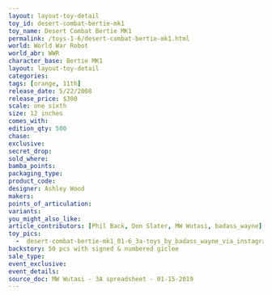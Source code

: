 ```yaml
---
layout: layout-toy-detail 
toy_id: desert-combat-bertie-mk1
toy_name: Desert Combat Bertie MK1
permalink: /toys-1-6/desert-combat-bertie-mk1.html
world: World War Robot
world_abr: WWR
character_base: Bertie MK1
layout: layout-toy-detail
categories: 
tags: [orange, 11th]
release_date: 5/22/2008
release_price: $300 
scale: one sixth
size: 12 inches
comes_with: 
edition_qty: 500
chase: 
exclusive: 
secret_drop: 
sold_where: 
bamba_points: 
packaging_type: 
product_code:
designer: Ashley Wood
makers: 
points_of_articulation: 
variants: 
you_might_also_like: 
article_contributors: [Phil Back, Don Slater, MW Wutasi, badass_wayne]
toy_pics: 
  -  desert-combat-bertie-mk1_01-6_3a-toys_by_badass_wayne_via_instagram.jpg
backstory: 50 pcs with signed & numbered giclee
sale_type: 
event_exclusive: 
event_details: 
source_doc: MW Wutasi - 3A spreadsheet - 01-15-2019
---
```

